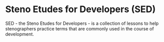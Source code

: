 # Steno Etudes for Developers (SED)

SED - the Steno Etudes for Developers - is a collection of lessons
to help stenographers practice terms that are commonly used in the course of development.
